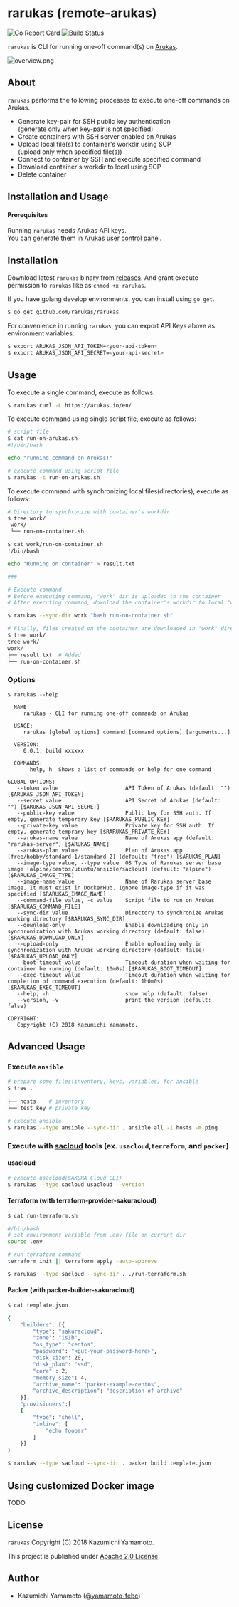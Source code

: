 # rarukas (remote-arukas)

[![Go Report Card](https://goreportcard.com/badge/github.com/rarukas/rarukas)](https://goreportcard.com/report/github.com/rarukas/rarukas)
[![Build Status](https://travis-ci.org/rarukas/rarukas.svg?branch=master)](https://travis-ci.org/rarukas/rarukas)

`rarukas` is CLI for running one-off command(s) on [Arukas](https://arukas.io).  

![overview.png](assets/images/overview.png)

## About 


`rarukas` performs the following processes to execute one-off commands on Arukas.

- Generate key-pair for SSH public key authentication  
  (generate only when key-pair is not specified)
- Create containers with SSH server enabled on Arukas
- Upload local file(s) to container's workdir using SCP  
  (upload only when specified file(s))
- Connect to container by SSH and execute specified command
- Download container's workdir to local using SCP  
- Delete container

## Installation and Usage 

#### Prerequisites

Running `rarukas` needs Arukas API keys.  
You can generate them in [Arukas user control panel](https://app.arukas.io/settings/api-keys).   

## Installation

Download latest `rarukas` binary from [releases](https://github.com/rarukas/rarukas/releases/latest). And grant execute permission to `rarukas` like as `chmod +x rarukas`.

If you have golang develop environments, you can install using `go get`.

```bash
$ go get github.com/rarukas/rarukas
```

For convenience in running `rarukas`, you can export API Keys above as environment variables:

```bash
$ export ARUKAS_JSON_API_TOKEN=<your-api-token>
$ export ARUKAS_JSON_API_SECRET=<your-api-secret>
```


## Usage

To execute a single command, execute as follows:

```bash
$ rarukas curl -L https://arukas.io/en/
```

To execute command using single script file, execute as follows:

```bash
# script file
$ cat run-on-arukas.sh
#!/bin/bash

echo "running command on Arukas!"

# execute command using script file
$ rarukas -c run-on-arukas.sh
```

To execute command with synchronizing local files(directories), execute as follows:

```bash
# Directory to synchronize with container's workdir
$ tree work/
 work/
 └── run-on-container.sh

$ cat work/run-on-container.sh
!/bin/bash

echo "Running on container" > result.txt

###

# Execute command.
# Before executing command, "work" dir is uploaded to the container
# After executing command, download the container's workdir to local "work" dir

$ rarukas --sync-dir work "bash run-on-container.sh"

# Finally, files created on the container are downloaded in "work" directory
$ tree work/
tree work/
work/
├── result.txt  # Added
└── run-on-container.sh

```

### Options

```console
$ rarukas --help

  NAME:
     rarukas - CLI for running one-off commands on Arukas
  
  USAGE:
     rarukas [global options] command [command options] [arguments...]
  
  VERSION:
     0.0.1, build xxxxxx
  
  COMMANDS:
       help, h  Shows a list of commands or help for one command
  
GLOBAL OPTIONS:
   --token value                     API Token of Arukas (default: "") [$ARUKAS_JSON_API_TOKEN]
   --secret value                    API Secret of Arukas (default: "") [$ARUKAS_JSON_API_SECRET]
   --public-key value                Public key for SSH auth. If empty, generate temporary key [$RARUKAS_PUBLIC_KEY]
   --private-key value               Private key for SSH auth. If empty, generate temprary key [$RARUKAS_PRIVATE_KEY]
   --arukas-name value               Name of Arukas app (default: "rarukas-server") [$ARUKAS_NAME]
   --arukas-plan value               Plan of Arukas app [free/hobby/standard-1/standard-2] (default: "free") [$ARUKAS_PLAN]
   --image-type value, --type value  OS Type of Rarukas server base image [alpine/centos/ubuntu/ansible/sacloud] (default: "alpine") [$RARUKAS_IMAGE_TYPE]
   --image-name value                Name of Rarukas server base image. It must exist in DockerHub. Ignore image-type if it was specified [$RARUKAS_IMAGE_NAME]
   --command-file value, -c value    Script file to run on Arukas [$RARUKAS_COMMAND_FILE]
   --sync-dir value                  Directory to synchronize Arukas working directory [$RARUKAS_SYNC_DIR]
   --download-only                   Enable downloading only in synchronization with Arukas working directory (default: false) [$RARUKAS_DOWNLOAD_ONLY]
   --upload-only                     Enable uploading only in synchronization with Arukas working directory (default: false) [$RARUKAS_UPLOAD_ONLY]
   --boot-timeout value              Timeout duration when waiting for container be running (default: 10m0s) [$RARUKAS_BOOT_TIMEOUT]
   --exec-timeout value              Timeout duration when waiting for completion of command execution (default: 1h0m0s) [$RARUKAS_EXEC_TIMEOUT]
   --help, -h                        show help (default: false)
   --version, -v                     print the version (default: false)

COPYRIGHT:
   Copyright (C) 2018 Kazumichi Yamamoto.

```

## Advanced Usage

### Execute `ansible`

```bash
# prepare some files(inventory, keys, variables) for ansible
$ tree .
.
├── hosts    # inventory
└── test_key # private key 

# execute ansible
$ rarukas --type ansible --sync-dir . ansible all -i hosts -m ping
```

### Execute with [sacloud](https://github.com/sacloud) tools (ex. `usacloud`,`terraform`, and `packer`) 

#### usacloud

```bash
# execute usacloud(SAKURA Cloud CLI) 
$ rarukas --type sacloud usacloud --version
```

#### Terraform (with terraform-provider-sakuracloud)

```bash
$ cat run-terraform.sh

#/bin/bash
# set environment variable from .env file on current dir
source .env 

# run terraform command 
terraform init || terraform apply -auto-approve

$ rarukas --type sacloud --sync-dir . ./run-terraform.sh
```

#### Packer (with packer-builder-sakuracloud)

```bash
$ cat template.json

{
    "builders": [{
        "type": "sakuracloud",
        "zone": "is1b",
        "os_type": "centos",
        "password": "<put-your-password-here>",
        "disk_size": 20,
        "disk_plan": "ssd",
        "core" : 2,
        "memory_size": 4,
        "archive_name": "packer-example-centos",
        "archive_description": "description of archive"
    }],
    "provisioners":[
    {
        "type": "shell",
        "inline": [
            "echo foobar"
        ]
    }]
}

$ rarukas --type sacloud --sync-dir . packer build template.json
```

## Using customized Docker image

TODO

## License

 `rarukas` Copyright (C) 2018 Kazumichi Yamamoto.

  This project is published under [Apache 2.0 License](LICENSE.txt).
  
## Author

  * Kazumichi Yamamoto ([@yamamoto-febc](https://github.com/yamamoto-febc))
